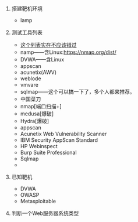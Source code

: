 1. 搭建靶机环境  
    - lamp

2. 测试工具列表
    - [这个列表实在不应该错过](http://sectools.org/tag/linux/)
    - namp——含Linux:https://nmap.org/dist/
    - DVWA——含Linux
    - appscan
    - acunetix(AWV)
    - weblode
    - vmvare
    - sqlmap——这个可以搞一下了，多个人都来推荐。
    - 中国菜刀
    - nmap[端口扫描+]
    - medusa[爆破]
    - Hydra[爆破]
    - appscan
    - Acunetix Web Vulnerability Scanner 
    - IBM Security AppScan Standard 
    - HP Webinspect 
    - Burp Suite Professional 
    - Sqlmap
    - 


3. 已知靶机
    - DVWA
    - OWASP
    - Metasploitable



3. 判断一个Web服务器系统类型










